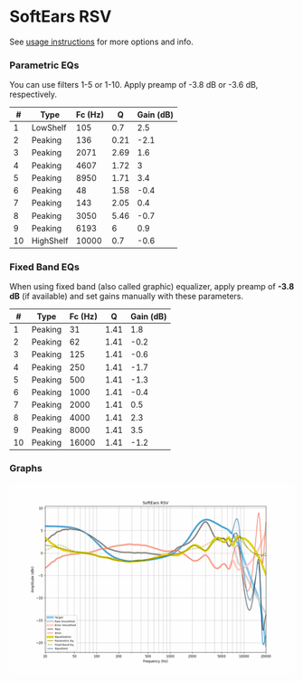# SoftEars RSV
See [usage instructions](https://github.com/jaakkopasanen/AutoEq#usage) for more options and info.

### Parametric EQs
You can use filters 1-5 or 1-10. Apply preamp of -3.8 dB or -3.6 dB, respectively.

|   # | Type      |   Fc (Hz) |    Q |   Gain (dB) |
|-----|-----------|-----------|------|-------------|
|   1 | LowShelf  |       105 | 0.7  |         2.5 |
|   2 | Peaking   |       136 | 0.21 |        -2.1 |
|   3 | Peaking   |      2071 | 2.69 |         1.6 |
|   4 | Peaking   |      4607 | 1.72 |         3   |
|   5 | Peaking   |      8950 | 1.71 |         3.4 |
|   6 | Peaking   |        48 | 1.58 |        -0.4 |
|   7 | Peaking   |       143 | 2.05 |         0.4 |
|   8 | Peaking   |      3050 | 5.46 |        -0.7 |
|   9 | Peaking   |      6193 | 6    |         0.9 |
|  10 | HighShelf |     10000 | 0.7  |        -0.6 |

### Fixed Band EQs
When using fixed band (also called graphic) equalizer, apply preamp of **-3.8 dB** (if available) and set gains manually with these parameters.

|   # | Type    |   Fc (Hz) |    Q |   Gain (dB) |
|-----|---------|-----------|------|-------------|
|   1 | Peaking |        31 | 1.41 |         1.8 |
|   2 | Peaking |        62 | 1.41 |        -0.2 |
|   3 | Peaking |       125 | 1.41 |        -0.6 |
|   4 | Peaking |       250 | 1.41 |        -1.7 |
|   5 | Peaking |       500 | 1.41 |        -1.3 |
|   6 | Peaking |      1000 | 1.41 |        -0.4 |
|   7 | Peaking |      2000 | 1.41 |         0.5 |
|   8 | Peaking |      4000 | 1.41 |         2.3 |
|   9 | Peaking |      8000 | 1.41 |         3.5 |
|  10 | Peaking |     16000 | 1.41 |        -1.2 |

### Graphs
![](./SoftEars%20RSV.png)
